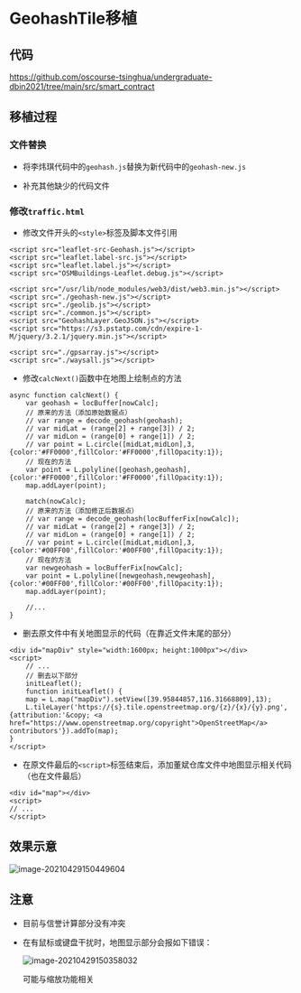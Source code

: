 # GeohashTile移植

## 代码

https://github.com/oscourse-tsinghua/undergraduate-dbin2021/tree/main/src/smart_contract

## 移植过程

### 文件替换

- 将李炜琪代码中的`geohash.js`替换为新代码中的`geohash-new.js`

- 补充其他缺少的代码文件

### 修改`traffic.html`

- 修改文件开头的`<style>`标签及脚本文件引用

```
<script src="leaflet-src-Geohash.js"></script>
<script src="leaflet.label-src.js"></script>
<script src="leaflet.label.js"></script>
<script src="OSMBuildings-Leaflet.debug.js"></script>

<script src="/usr/lib/node_modules/web3/dist/web3.min.js"></script>
<script src="./geohash-new.js"></script>
<script src="./geolib.js"></script>
<script src="./common.js"></script>
<script src="GeohashLayer.GeoJSON.js"></script>
<script src="https://s3.pstatp.com/cdn/expire-1-M/jquery/3.2.1/jquery.min.js"></script>

<script src="./gpsarray.js"></script>
<script src="./waysall.js"></script>
```

- 修改`calcNext()`函数中在地图上绘制点的方法

```
async function calcNext() {
	var geohash = locBuffer[nowCalc];
	// 原来的方法（添加原始数据点）
	// var range = decode_geohash(geohash);
	// var midLat = (range[2] + range[3]) / 2;
	// var midLon = (range[0] + range[1]) / 2;
	// var point = L.circle([midLat,midLon],3,{color:'#FF0000',fillColor:'#FF0000',fillOpacity:1});
	// 现在的方法
	var point = L.polyline([geohash,geohash],{color:'#FF0000',fillColor:'#FF0000',fillOpacity:1});
	map.addLayer(point);

	match(nowCalc);
	// 原来的方法（添加修正后数据点）
	// var range = decode_geohash(locBufferFix[nowCalc]);
	// var midLat = (range[2] + range[3]) / 2;
	// var midLon = (range[0] + range[1]) / 2;		
	// var point = L.circle([midLat,midLon],3,{color:'#00FF00',fillColor:'#00FF00',fillOpacity:1});
	// 现在的方法
	var newgeohash = locBufferFix[nowCalc];	
	var point = L.polyline([newgeohash,newgeohash],{color:'#00FF00',fillColor:'#00FF00',fillOpacity:1});
	map.addLayer(point);
	
	//...
}
```

- 删去原文件中有关地图显示的代码（在靠近文件末尾的部分）

```
<div id="mapDiv" style="width:1600px; height:1000px"></div>
<script>
	// ...
	// 删去以下部分
	initLeaflet();
	function initLeaflet() {
    map = L.map("mapDiv").setView([39.95844857,116.31668809],13);
    L.tileLayer('https://{s}.tile.openstreetmap.org/{z}/{x}/{y}.png',{attribution:'&copy; <a 	href="https://www.openstreetmap.org/copyright">OpenStreetMap</a> contributors'}).addTo(map);	
}
</script>
```

- 在原文件最后的`<script>`标签结束后，添加董斌仓库文件中地图显示相关代码（也在文件最后）

```
<div id="map"></div>	
<script>
// ...
</script>
```

## 效果示意

![image-20210429150449604](C:\Users\Nancy\AppData\Roaming\Typora\typora-user-images\image-20210429150449604.png)

## 注意

- 目前与信誉计算部分没有冲突

- 在有鼠标或键盘干扰时，地图显示部分会报如下错误：

  ![image-20210429150358032](C:\Users\Nancy\AppData\Roaming\Typora\typora-user-images\image-20210429150358032.png)

  可能与缩放功能相关